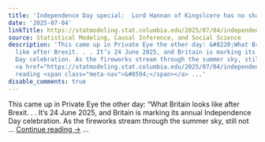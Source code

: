```yaml
---
title: 'Independence Day special:  Lord Hannan of Kingslcere has no shame.'
date: '2025-07-04'
linkTitle: https://statmodeling.stat.columbia.edu/2025/07/04/independence-day-special-this-man-has-no-shame/
source: Statistical Modeling, Causal Inference, and Social Science
description: 'This came up in Private Eye the other day: &#8220;What Britain looks
  like after Brexit. . . It’s 24 June 2025, and Britain is marking its annual Independence
  Day celebration. As the fireworks stream through the summer sky, still not &#8230;
  <a href="https://statmodeling.stat.columbia.edu/2025/07/04/independence-day-special-this-man-has-no-shame/">Continue
  reading <span class="meta-nav">&#8594;</span></a> ...'
disable_comments: true
---
```

This came up in Private Eye the other day: &#8220;What Britain looks like after Brexit. . . It’s 24 June 2025, and Britain is marking its annual Independence Day celebration. As the fireworks stream through the summer sky, still not &#8230; <a href="https://statmodeling.stat.columbia.edu/2025/07/04/independence-day-special-this-man-has-no-shame/">Continue reading <span class="meta-nav">&#8594;</span></a> ...
